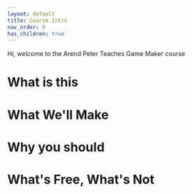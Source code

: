 ```yaml
---
layout: default
title: Course Intro
nav_order: 0
has_children: true
---
```


Hi, welcome to the Arend Peter Teaches Game Maker course

# What is this

# What We'll Make

# Why you should

# What's Free, What's Not
